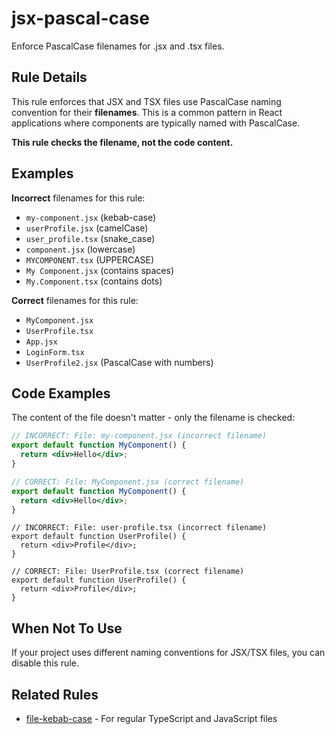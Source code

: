 # jsx-pascal-case

Enforce PascalCase filenames for .jsx and .tsx files.

## Rule Details

This rule enforces that JSX and TSX files use PascalCase naming convention for their **filenames**. This is a common pattern in React applications where components are typically named with PascalCase.

**This rule checks the filename, not the code content.**

## Examples

**Incorrect** filenames for this rule:

- `my-component.jsx` (kebab-case)
- `userProfile.jsx` (camelCase)
- `user_profile.tsx` (snake_case)
- `component.jsx` (lowercase)
- `MYCOMPONENT.tsx` (UPPERCASE)
- `My Component.jsx` (contains spaces)
- `My.Component.tsx` (contains dots)

**Correct** filenames for this rule:

- `MyComponent.jsx`
- `UserProfile.tsx`
- `App.jsx`
- `LoginForm.tsx`
- `UserProfile2.jsx` (PascalCase with numbers)

## Code Examples

The content of the file doesn't matter - only the filename is checked:

```jsx
// INCORRECT: File: my-component.jsx (incorrect filename)
export default function MyComponent() {
  return <div>Hello</div>;
}
```

```jsx
// CORRECT: File: MyComponent.jsx (correct filename)
export default function MyComponent() {
  return <div>Hello</div>;
}
```

```tsx
// INCORRECT: File: user-profile.tsx (incorrect filename)
export default function UserProfile() {
  return <div>Profile</div>;
}
```

```tsx
// CORRECT: File: UserProfile.tsx (correct filename)
export default function UserProfile() {
  return <div>Profile</div>;
}
```

## When Not To Use

If your project uses different naming conventions for JSX/TSX files, you can disable this rule.

## Related Rules

- [file-kebab-case](./FILE_KEBAB_CASE.md) - For regular TypeScript and JavaScript files
